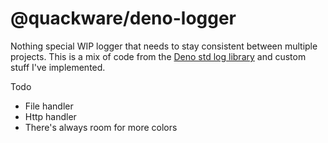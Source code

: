 # @quackware/deno-logger

Nothing special WIP logger that needs to stay consistent between multiple projects. This is a mix of code from the [Deno std log library](https://github.com/denoland/deno_std/tree/main/log) and custom stuff I've implemented.

Todo

- File handler
- Http handler
- There's always room for more colors
